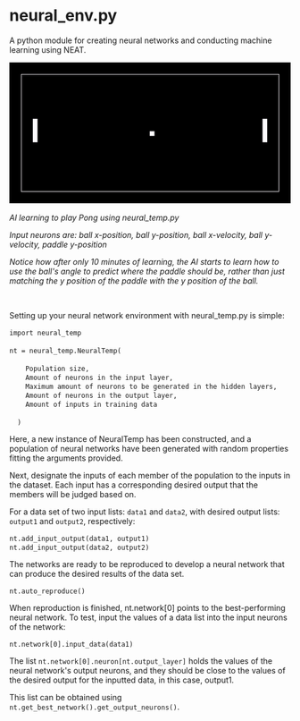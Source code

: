 # neural_env.py
A python module for creating neural networks and conducting machine learning using NEAT.

![](Pong/Pong.gif)

*AI learning to play Pong using neural_temp.py*

*Input neurons are: ball x-position, ball y-position, ball x-velocity, ball y-velocity, paddle y-position*

*Notice how after only 10 minutes of learning, the AI starts to learn how to use the ball's angle to predict where the paddle should be, rather than just matching the y position of the paddle with the y position of the ball.*

<br>

Setting up your neural network environment with neural_temp.py is simple:

```
import neural_temp

nt = neural_temp.NeuralTemp(
  
    Population size,
    Amount of neurons in the input layer,
    Maximum amount of neurons to be generated in the hidden layers,
    Amount of neurons in the output layer,
    Amount of inputs in training data
    
  )
  ```
  
Here, a new instance of NeuralTemp has been constructed, and a population of neural networks have been generated with random properties fitting the arguments provided.

Next, designate the inputs of each member of the population to the inputs in the dataset. Each input has a corresponding desired output that the members will be judged based on.

For a data set of two input lists: `data1` and `data2`, with desired output lists: `output1` and `output2`, respectively:

```
nt.add_input_output(data1, output1)
nt.add_input_output(data2, output2)
```

The networks are ready to be reproduced to develop a neural network that can produce the desired results of the data set.

```
nt.auto_reproduce()
```

When reproduction is finished, nt.network[0] points to the best-performing neural network. To test, input the values of a data list into the input neurons of the network:

```
nt.network[0].input_data(data1)
```

The list `nt.network[0].neuron[nt.output_layer]` holds the values of the neural network's output neurons, and they should be close to the values of the desired output for the inputted data, in this case, output1.
  
This list can be obtained using `nt.get_best_network().get_output_neurons()`.
